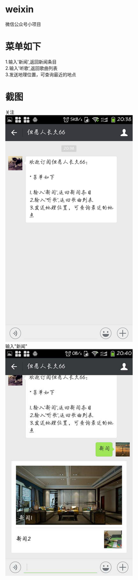 # weixin    
微信公众号小项目  

# 菜单如下     
1.输入'新闻',返回新闻条目    
2.输入'听歌',返回歌曲列表    
3.发送地理位置，可查询最近的地点  

# 截图   
关注    
![image](https://github.com/Silent-farewell/weixin/blob/master/screenshots/01.png)    
输入"新闻"    
![image](https://github.com/Silent-farewell/weixin/blob/master/screenshots/02.jpg)
